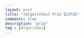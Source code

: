 ```yaml
---
layout: post
title: "[Algorithms] Prim 알고리즘"
comments: true
description: "prim"
tag : [Algorithms]
---
```


### 